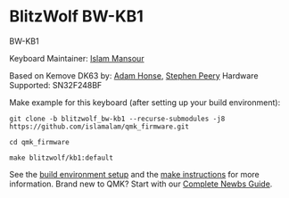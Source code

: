 # BlitzWolf BW-KB1

BW-KB1

Keyboard Maintainer: [Islam Mansour](https://github.com/IslamAlam)


Based on Kemove DK63 by:
[Adam Honse](https://github.com/CalcProgrammer1), [Stephen Peery](https://github.com/smp4488)
Hardware Supported: SN32F248BF

Make example for this keyboard (after setting up your build environment):

    

    git clone -b blitzwolf_bw-kb1 --recurse-submodules -j8 https://github.com/islamalam/qmk_firmware.git

    cd qmk_firmware

    make blitzwolf/kb1:default

See the [build environment setup](https://docs.qmk.fm/#/getting_started_build_tools) and the [make instructions](https://docs.qmk.fm/#/getting_started_make_guide) for more information. Brand new to QMK? Start with our [Complete Newbs Guide](https://docs.qmk.fm/#/newbs).
